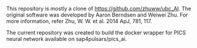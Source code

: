 This repository is mostly a clone of https://github.com/zhuww/ubc_AI. The original software was developed by Aaron Berndsen and Weiwei Zhu. For more information, refer Zhu, W. W. et al. 2014 ApJ, 781, 117.

The current repository was created to build the docker wrapper for PICS neural network available on sap4pulsars/pics_ai.  
